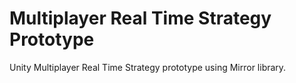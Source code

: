 # Multiplayer Real Time Strategy Prototype
Unity Multiplayer Real Time Strategy prototype using Mirror library.
